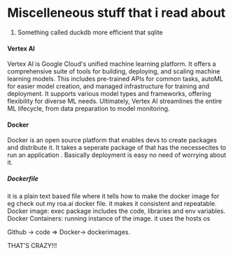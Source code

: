 # Miscelleneous stuff that i read about 

  1. Something called duckdb more efficient that sqlite

#### Vertex AI  
   Vertex AI is Google Cloud's unified machine learning platform.  It offers a comprehensive suite of tools for building, deploying, and scaling machine learning models.  This includes pre-trained APIs for common tasks, autoML for easier model creation, and managed infrastructure for training and deployment.  It supports various model types and frameworks, offering flexibility for diverse ML needs.  Ultimately, Vertex AI streamlines the entire ML lifecycle, from data preparation to model monitoring.

#### Docker 
   Docker is an open source platform that enables devs to create packages and distribute it. It takes a seperate package of that has the necessecites to run an application . 
   Basically deployment is easy no need of worrying about it. 
   ##### Dockerfile 
  it is a plain text based file where it tells how to make the docker image for eg check out my roa.ai docker file. it makes it consistent and repeatable.
  Docker image: exec package includes the code, libraries and env variables. 
  Docker Containers: running instance of the image. it uses the hosts os 

  Github -> code => Docker-> dockerimages. 


THAT'S CRAZY!!!
